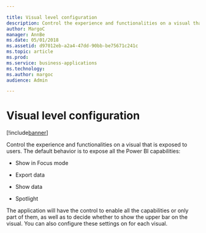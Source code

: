 ```yaml
---

title: Visual level configuration
description: Control the experience and functionalities on a visual that is exposed to users.
author: MargoC
manager: AnnBe
ms.date: 05/01/2018
ms.assetid: d97012eb-a2a4-47dd-90bb-be75671c241c
ms.topic: article
ms.prod: 
ms.service: business-applications
ms.technology: 
ms.author: margoc
audience: Admin

---
```

#  Visual level configuration




[!include[banner](../../../includes/banner.md)]

Control the experience and functionalities on a visual that is exposed to users.
The default behavior is to expose all the Power BI capabilities:

-   Show in Focus mode

-   Export data

-   Show data

-   Spotlight

The application will have the control to enable all the capabilities or only
part of them, as well as to decide whether to show the upper bar on the visual.
You can also configure these settings on for each visual.
